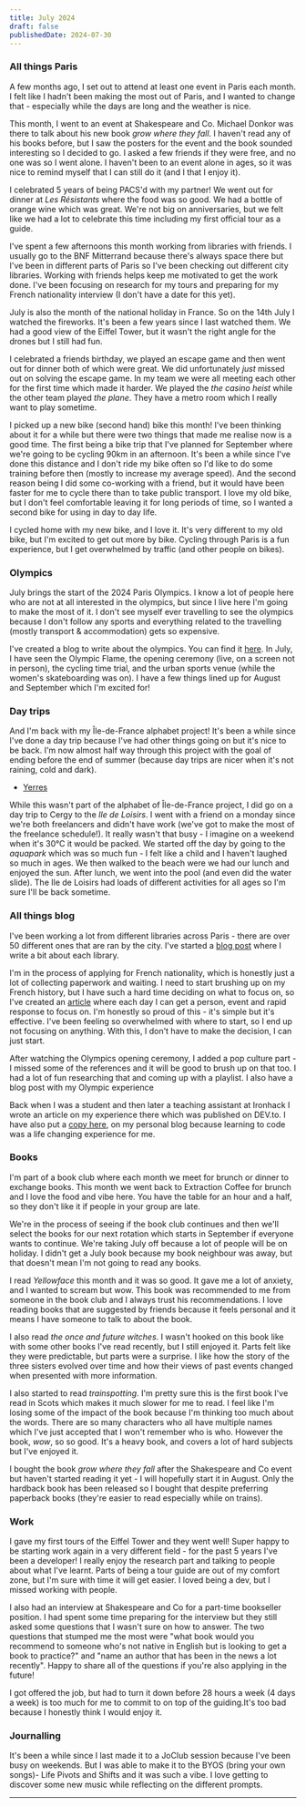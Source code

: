 ```yaml
---
title: July 2024
draft: false
publishedDate: 2024-07-30
---
```


### All things Paris

A few months ago, I set out to attend at least one event in Paris each month. I felt like I hadn't been making the most out of Paris, and I wanted to change that - especially while the days are long and the weather is nice.

This month, I went to an event at Shakespeare and Co. Michael Donkor was there to talk about his new book _grow where they fall_. I haven't read any of his books before, but I saw the posters for the event and the book sounded interesting so I decided to go. I asked a few friends if they were free, and no one was so I went alone. I haven't been to an event alone in ages, so it was nice to remind myself that I can still do it (and I that I enjoy it).

I celebrated 5 years of being PACS'd with my partner! We went out for dinner at _Les Résistants_ where the food was so good. We had a bottle of orange wine which was great. We're not big on anniversaries, but we felt like we had a lot to celebrate this time including my first official tour as a guide.

I've spent a few afternoons this month working from libraries with friends. I usually go to the BNF Mitterrand because there's always space there but I've been in different parts of Paris so I've been checking out different city libraries. Working with friends helps keep me motivated to get the work done. I've been focusing on research for my tours and preparing for my French nationality interview (I don't have a date for this yet).

July is also the month of the national holiday in France. So on the 14th July I watched the fireworks. It's been a few years since I last watched them. We had a good view of the Eiffel Tower, but it wasn't the right angle for the drones but I still had fun.

I celebrated a friends birthday, we played an escape game and then went out for dinner both of which were great. We did unfortunately _just_ missed out on solving the escape game. In my team we were all meeting each other for the first time which made it harder. We played the _the casino heist_ while the other team played _the plane_. They have a metro room which I really want to play sometime.

I picked up a new bike (second hand) bike this month! I've been thinking about it for a while but there were two things that made me realise now is a good time. The first being a bike trip that I've planned for September where we're going to be cycling 90km in an afternoon. It's been a while since I've done this distance and I don't ride my bike often so I'd like to do some training before then (mostly to increase my average speed). And the second reason being I did some co-working with a friend, but it would have been faster for me to cycle there than to take public transport. I love my old bike, but I don't feel comfortable leaving it for long periods of time, so I wanted a second bike for using in day to day life.

I cycled home with my new bike, and I love it. It's very different to my old bike, but I'm excited to get out more by bike. Cycling through Paris is a fun experience, but I get overwhelmed by traffic (and other people on bikes).

### Olympics

July brings the start of the 2024 Paris Olympics. I know a lot of people here who are not at all interested in the olympics, but since I live here I'm going to make the most of it. I don't see myself ever travelling to see the olympics because I don't follow any sports and everything related to the travelling (mostly transport & accommodation) gets so expensive.

I've created a blog to write about the olympics. You can find it [here](https://abisummers.com/articles/olympics/). In July, I have seen the Olympic Flame, the opening ceremony (live, on a screen not in person), the cycling time trial, and the urban sports venue (while the women's skateboarding was on). I have a few things lined up for August and September which I'm excited for!

### Day trips

And I'm back with my Île-de-France alphabet project! It's been a while since I've done a day trip because I've had other things going on but it's nice to be back. I'm now almost half way through this project with the goal of ending before the end of summer (because day trips are nicer when it's not raining, cold and dark).

- [Yerres](https://abisummers.com/articles/alphabet-ile-de-france/y-yerres/)

While this wasn't part of the alphabet of Île-de-France project, I did go on a day trip to Cergy to the _Ile de Loisirs_. I went with a friend on a monday since we're both freelancers and didn't have work (we've got to make the most of the freelance schedule!). It really wasn't that busy - I imagine on a weekend when it's 30°C it would be packed. We started off the day by going to the _aquapark_ which was so much fun - I felt like a child and I haven't laughed so much in ages. We then walked to the beach were we had our lunch and enjoyed the sun. After lunch, we went into the pool (and even did the water slide). The Ile de Loisirs had loads of different activities for all ages so I'm sure I'll be back sometime.

### All things blog

I've been working a lot from different libraries across Paris - there are over 50 different ones that are ran by the city. I've started a [blog post](../paris-libraries/) where I write a bit about each library.

I'm in the process of applying for French nationality, which is honestly just a lot of collecting paperwork and waiting. I need to start brushing up on my French history, but I have such a hard time deciding on what to focus on, so I've created an [article](https://abisummers.com/articles/french-history/) where each day I can get a person, event and rapid response to focus on. I'm honestly so proud of this - it's simple but it's effective. I've been feeling so overwhelmed with where to start, so I end up not focusing on anything. With this, I don't have to make the decision, I can just start.

After watching the Olympics opening ceremony, I added a pop culture part - I missed some of the references and it will be good to brush up on that too. I had a lot of fun researching that and coming up with a playlist. I also have a blog post with my Olympic experience

Back when I was a student and then later a teaching assistant at Ironhack I wrote an article on my experience there which was published on DEV.to. I have also put a [copy here](https://abisummers.com/articles/learning-to-code/), on my personal blog because learning to code was a life changing experience for me.

### Books

I'm part of a book club where each month we meet for brunch or dinner to exchange books. This month we went back to Extraction Coffee for brunch and I love the food and vibe here. You have the table for an hour and a half, so they don't like it if people in your group are late.

We're in the process of seeing if the book club continues and then we'll select the books for our next rotation which starts in September if everyone wants to continue. We're taking July off because a lot of people will be on holiday. I didn't get a July book because my book neighbour was away, but that doesn't mean I'm not going to read any books.

I read _Yellowface_ this month and it was so good. It gave me a lot of anxiety, and I wanted to scream but wow. This book was recommended to me from someone in the book club and I always trust his recommendations. I love reading books that are suggested by friends because it feels personal and it means I have someone to talk to about the book.

I also read _the once and future witches_. I wasn't hooked on this book like with some other books I've read recently, but I still enjoyed it. Parts felt like they were predictable, but parts were a surprise. I like how the story of the three sisters evolved over time and how their views of past events changed when presented with more information.

I also started to read _trainspotting_. I'm pretty sure this is the first book I've read in Scots which makes it much slower for me to read. I feel like I'm losing some of the impact of the book because I'm thinking too much about the words. There are so many characters who all have multiple names which I've just accepted that I won't remember who is who. However the book, _wow_, so so good. It's a heavy book, and covers a lot of hard subjects but I've enjoyed it.

I bought the book _grow where they fall_ after the Shakespeare and Co event but haven't started reading it yet - I will hopefully start it in August. Only the hardback book has been released so I bought that despite preferring paperback books (they're easier to read especially while on trains).

### Work

I gave my first tours of the Eiffel Tower and they went well! Super happy to be starting work again in a very different field - for the past 5 years I've been a developer! I really enjoy the research part and talking to people about what I've learnt. Parts of being a tour guide are out of my comfort zone, but I'm sure with time it will get easier. I loved being a dev, but I missed working with people.

I also had an interview at Shakespeare and Co for a part-time bookseller position. I had spent some time preparing for the interview but they still asked some questions that I wasn't sure on how to answer. The two questions that stumped me the most were "what book would you recommend to someone who's not native in English but is looking to get a book to practice?" and "name an author that has been in the news a lot recently". Happy to share all of the questions if you're also applying in the future!

I got offered the job, but had to turn it down before 28 hours a week (4 days a week) is too much for me to commit to on top of the guiding.It's too bad because I honestly think I would enjoy it.

### Journalling

It's been a while since I last made it to a JoClub session because I've been busy on weekends. But I was able to make it to the BYOS (bring your own songs)- Life Pivots and Shifts and it was such a vibe. I love getting to discover some new music while reflecting on the different prompts.

---
